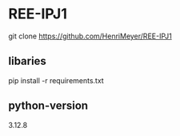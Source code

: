 # REE-IPJ1
git clone https://github.com/HenriMeyer/REE-IPJ1
## libaries
pip install -r requirements.txt
## python-version
3.12.8